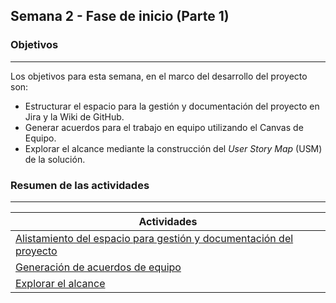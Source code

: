 ## Semana 2 - Fase de inicio (Parte 1)

### Objetivos
---
Los objetivos para esta semana, en el marco del desarrollo del proyecto son: 

* Estructurar el espacio para la gestión y documentación del proyecto en Jira y la Wiki de GitHub.
* Generar acuerdos para el trabajo en equipo utilizando el Canvas de Equipo.
* Explorar el alcance mediante la construcción del *User Story Map* (USM) de la solución.

### Resumen de las actividades
---

| Actividades   |
|---------------|
| [Alistamiento del espacio para gestión y documentación del proyecto](../semana2/s2_alistamiento)|
| [Generación de acuerdos de equipo](../semana2/s2_canvas_de_equipo) |
| [Explorar el alcance](../semana2/s2_alcance)|


